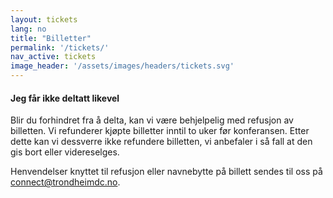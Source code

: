 ```yaml
---
layout: tickets
lang: no
title: "Billetter"
permalink: '/tickets/'
nav_active: tickets
image_header: '/assets/images/headers/tickets.svg'
---
```


#### Jeg får ikke deltatt likevel
Blir du forhindret fra å delta, kan vi være behjelpelig med refusjon av billetten. Vi refunderer kjøpte billetter inntil to uker før konferansen. Etter dette kan vi dessverre ikke refundere billetten, vi anbefaler i så fall at den gis bort eller videreselges.

Henvendelser knyttet til refusjon eller navnebytte på billett sendes til oss på [connect@trondheimdc.no](mailto:connect@trondheimdc.no).